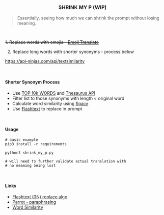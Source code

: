 <h3 align="center">SHRINK MY P (WIP)</h3>

> Essentially, seeing how much we can shrink the prompt without losing meaning.

<br>

~~1. Replace words with emojis - [Emoji Translate](https://github.com/fabriceyhc/emoji_translate)~~

2. Replace long words with shorter synonyms - process below

https://api-ninjas.com/api/textsimilarity

<br>

#### Shorter Synonym Process

* Use [TOP 10k WORDS](https://github.com/kadekillary/shrink-my-p/blob/main/top_10000_words.py) and [Thesaurus API](https://api-ninjas.com/api/thesaurus)
* Filter list to those synonyms with length < original word
* Calculate word similarity using [Spacy](https://www.geeksforgeeks.org/python-word-similarity-using-spacy/)
* Use [Flashtext](https://github.com/vi3k6i5/flashtext) to replace in prompt

<br>

#### Usage

```
# basic example
pip3 install -r requirements

python3 shrink_my_p.py

# will need to further validate actual translation with
# no meaning being lost
```

<br>

#### Links

* [Flashtext (0N) replace algo](https://github.com/vi3k6i5/flashtext)
* [Parrot - paraphrasing](https://github.com/PrithivirajDamodaran/Parrot_Paraphraser)
* [Word Similarity](https://www.geeksforgeeks.org/python-word-similarity-using-spacy/)

